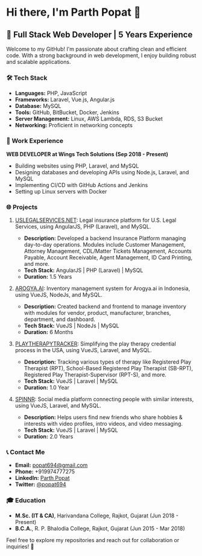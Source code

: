 # Hi there, I'm Parth Popat 👋

## 🚀 Full Stack Web Developer | 5 Years Experience

Welcome to my GitHub! I'm passionate about crafting clean and efficient code. With a strong background in web development, I enjoy building robust and scalable applications.

### 🛠️ Tech Stack

- **Languages:** PHP, JavaScript
- **Frameworks:** Laravel, Vue.js, Angular.js
- **Database:** MySQL
- **Tools:** GitHub, BitBucket, Docker, Jenkins
- **Server Management:** Linux, AWS Lambda, RDS, S3 Bucket
- **Networking:** Proficient in networking concepts

### 💼 Work Experience

**WEB DEVELOPER at Wings Tech Solutions (Sep 2018 - Present)**
- Building websites using PHP, Laravel, and MySQL
- Designing databases and developing APIs using Node.js, Laravel, and MySQL
- Implementing CI/CD with GitHub Actions and Jenkins
- Setting up Linux servers with Docker

### 🌐 Projects

1. [USLEGALSERVICES.NET](https://www.uslegalservices.net/): Legal insurance platform for U.S. Legal Services, using AngularJS, PHP (Laravel), and MySQL.
   - **Description:** Developed a backend Insurance Platform managing day-to-day operations. Modules include Customer Management, Attorney Management, CDL/Matter Tickets Management, Accounts Payable, Account Receivable, Agent Management, ID Card Printing, and more.
   - **Tech Stack:** AngularJS | PHP (Laravel) | MySQL
   - **Duration:** 1.5 Years

2. [AROGYA.AI](https://www.arogya.ai/): Inventory management system for Arogya.ai in Indonesia, using VueJS, NodeJs, and MySQL.
   - **Description:** Created backend and frontend to manage inventory with modules for vendor, product, manufacturer, branches, department, and dashboard.
   - **Tech Stack:** VueJS | NodeJs | MySQL
   - **Duration:** 6 Months

3. [PLAYTHERAPYTRACKER](http://www.playtherapytracker.com/): Simplifying the play therapy credential process in the USA, using VueJS, Laravel, and MySQL.
   - **Description:** Tracking various types of therapy like Registered Play Therapist (RPT), School-Based Registered Play Therapist (SB-RPT), Registered Play Therapist-Supervisor (RPT-S), and more.
   - **Tech Stack:** VueJS | Laravel | MySQL
   - **Duration:** 1.0 Year

4. [SPINNR](https://spinnr.app/): Social media platform connecting people with similar interests, using VueJS, Laravel, and MySQL.
   - **Description:** Helps users find new friends who share hobbies & interests with video profiles, intro videos, and video messaging.
   - **Tech Stack:** VueJS | Laravel | MySQL
   - **Duration:** 2.0 Years

### 📞 Contact Me

- **Email:** popat694@gmail.com
- **Phone:** +919974777275
- **LinkedIn:** [Parth Popat](https://www.linkedin.com/in/parthpopat/)
- **Twitter:** [@popat694](https://twitter.com/popat694)

### 🎓 Education

- **M.Sc. (IT & CA)**, Harivandana College, Rajkot, Gujarat (Jun 2018 - Present)
- **B.C.A.**, R. P. Bhalodia College, Rajkot, Gujarat (Jun 2015 - Mar 2018)

Feel free to explore my repositories and reach out for collaboration or inquiries! 🚀
